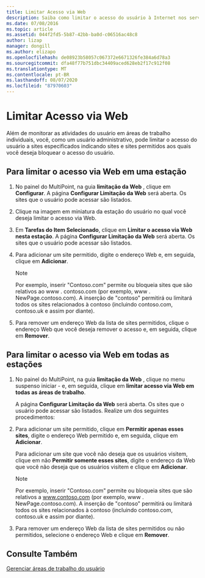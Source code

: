 ```yaml
---
title: Limitar Acesso via Web
description: Saiba como limitar o acesso do usuário à Internet nos serviços do MultiPoint
ms.date: 07/08/2016
ms.topic: article
ms.assetid: 044f2fd5-5b87-42bb-ba0d-c06516ac48c8
author: lizap
manager: dongill
ms.author: elizapo
ms.openlocfilehash: de08923b58057c067372e6671326fe384a6d78a3
ms.sourcegitcommit: dfa48f77b751dbc34409aced628eb2f17c912f08
ms.translationtype: MT
ms.contentlocale: pt-BR
ms.lasthandoff: 08/07/2020
ms.locfileid: "87970603"
---
```

# <a name="limit-web-access"></a>Limitar Acesso via Web
Além de monitorar as atividades do usuário em áreas de trabalho individuais, você, como um usuário administrativo, pode limitar o acesso do usuário a sites especificados indicando sites e sites permitidos aos quais você deseja bloquear o acesso do usuário.

## <a name="to-limit-web-access-on-a-station"></a>Para limitar o acesso via Web em uma estação

1. No painel do MultiPoint, na guia **limitação da Web** , clique em **Configurar**. A página **Configurar Limitação da Web** será aberta. Os sites que o usuário pode acessar são listados.

2. Clique na imagem em miniatura da estação do usuário no qual você deseja limitar o acesso via Web.

3. Em **Tarefas do Item Selecionado**, clique em **Limitar o acesso via Web nesta estação**. A página **Configurar Limitação da Web** será aberta. Os sites que o usuário pode acessar são listados.

4. Para adicionar um site permitido, digite o endereço Web e, em seguida, clique em **Adicionar**.

   > [!NOTE]
   > Por exemplo, inserir "Contoso.com" permite ou bloqueia sites que são relativos ao www \. contoso.com (por exemplo, www \. NewPage.contoso.com). A inserção de "contoso" permitirá ou limitará todos os sites relacionados à contoso (incluindo contoso.com, contoso.uk e assim por diante).

5. Para remover um endereço Web da lista de sites permitidos, clique o endereço Web que você deseja remover o acesso e, em seguida, clique em **Remover**.

## <a name="to-limit-web-access-on-all-stations"></a>Para limitar o acesso via Web em todas as estações

1. No painel do MultiPoint, na guia **limitação da Web** , clique no menu suspenso iniciar \- e, em seguida, clique em **limitar acesso via Web em todas as áreas de trabalho**.

   A página **Configurar Limitação da Web** será aberta. Os sites que o usuário pode acessar são listados. Realize um dos seguintes procedimentos:

2. Para adicionar um site permitido, clique em **Permitir apenas esses sites**, digite o endereço Web permitido e, em seguida, clique em **Adicionar**.

   Para adicionar um site que você não deseja que os usuários visitem, clique em não **Permitir somente esses sites**, digite o endereço da Web que você não deseja que os usuários visitem e clique em **Adicionar**.

   > [!NOTE]
   > Por exemplo, inserir "Contoso.com" permite ou bloqueia sites que são relativos a www.contoso.com (por exemplo, www \. NewPage.contoso.com). A inserção de "contoso" permitirá ou limitará todos os sites relacionados à contoso (incluindo contoso.com, contoso.uk e assim por diante).

3. Para remover um endereço Web da lista de sites permitidos ou não permitidos, selecione o endereço Web e clique em **Remover**.

## <a name="see-also"></a>Consulte Também
[Gerenciar áreas de trabalho do usuário](manage-user-desktops-using-multipoint-dashboard.md)
